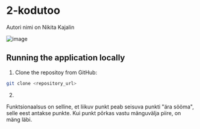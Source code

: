 # 2-kodutoo

Autori nimi on Nikita Kajalin

![image](https://user-images.githubusercontent.com/89911732/167269061-895dd3b3-8d60-4d79-be5c-ac75956c682b.png)

## Running the application locally

1. Clone the repositoy from GitHub:
```bash
git clone <repository_url>
```
2. 

Funktsionaalsus on selline, et liikuv punkt peab seisuva punkti "ära sööma", selle eest antakse punkte. Kui punkt põrkas vastu mänguvälja piire, on mäng läbi.
